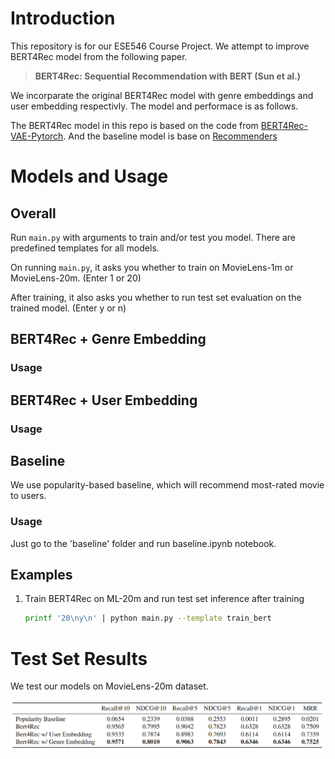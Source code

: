 # Introduction

This repository is for our ESE546 Course Project. We attempt to improve BERT4Rec model from the following paper.

> **BERT4Rec: Sequential Recommendation with BERT (Sun et al.)**

We incorparate the original BERT4Rec model with genre embeddings and user embedding respectivly. The model and performace is as follows.

The BERT4Rec model in this repo is based on the code from <a href="https://github.com/jaywonchung/BERT4Rec-VAE-Pytorch"> BERT4Rec-VAE-Pytorch</a>. And the baseline model is base on <a href="https://github.com/recommenders-team/recommenders/tree/main/"> Recommenders</a>

# Models and Usage

## Overall

Run `main.py` with arguments to train and/or test you model. There are predefined templates for all models.

On running `main.py`, it asks you whether to train on MovieLens-1m or MovieLens-20m. (Enter 1 or 20)

After training, it also asks you whether to run test set evaluation on the trained model. (Enter y or n)

## BERT4Rec + Genre Embedding

### Usage

## BERT4Rec + User Embedding

### Usage

## Baseline

We use popularity-based baseline, which will recommend most-rated movie to users.

### Usage

Just go to the 'baseline' folder and run baseline.ipynb notebook.

## Examples

1. Train BERT4Rec on ML-20m and run test set inference after training

   ```bash
   printf '20\ny\n' | python main.py --template train_bert
   ```

# Test Set Results

We test our models on MovieLens-20m dataset.

<img src=Images/test_result.png>
